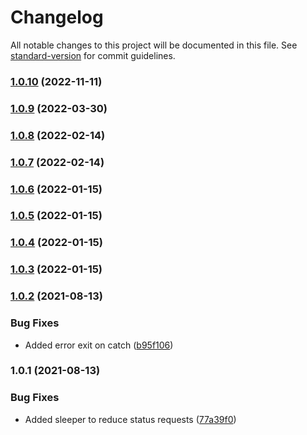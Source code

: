 # Changelog

All notable changes to this project will be documented in this file. See [standard-version](https://github.com/conventional-changelog/standard-version) for commit guidelines.

### [1.0.10](https://github.com/leo-ls/neo-deploy-mta-oauth/compare/v1.0.9...v1.0.10) (2022-11-11)

### [1.0.9](https://github.com/leo-ls/neo-deploy-mta-oauth/compare/v1.0.8...v1.0.9) (2022-03-30)

### [1.0.8](https://github.com/leo-ls/neo-deploy-mta-oauth/compare/v1.0.7...v1.0.8) (2022-02-14)

### [1.0.7](https://github.com/leo-ls/neo-deploy-mta-oauth/compare/v1.0.6...v1.0.7) (2022-02-14)

### [1.0.6](https://github.com/leo-ls/neo-deploy-mta-oauth/compare/v1.0.5...v1.0.6) (2022-01-15)

### [1.0.5](https://github.com/leo-ls/neo-deploy-mta-oauth/compare/v1.0.4...v1.0.5) (2022-01-15)

### [1.0.4](https://github.com/leo-ls/neo-deploy-mta-oauth/compare/v1.0.3...v1.0.4) (2022-01-15)

### [1.0.3](https://github.com/leo-ls/neo-deploy-mta-oauth/compare/v1.0.2...v1.0.3) (2022-01-15)

### [1.0.2](https://github.com/leo-ls/neo-deploy-mta-oauth/compare/v1.0.1...v1.0.2) (2021-08-13)


### Bug Fixes

* Added error exit on catch ([b95f106](https://github.com/leo-ls/neo-deploy-mta-oauth/commit/b95f106c9c08b9bcfae907fa938d0ee3131c11ed))

### 1.0.1 (2021-08-13)


### Bug Fixes

* Added sleeper to reduce status requests ([77a39f0](https://github.com/leo-ls/neo-deploy-mta-oauth/commit/77a39f07a715ac35c291f3b2f481dda146dcedf2))
